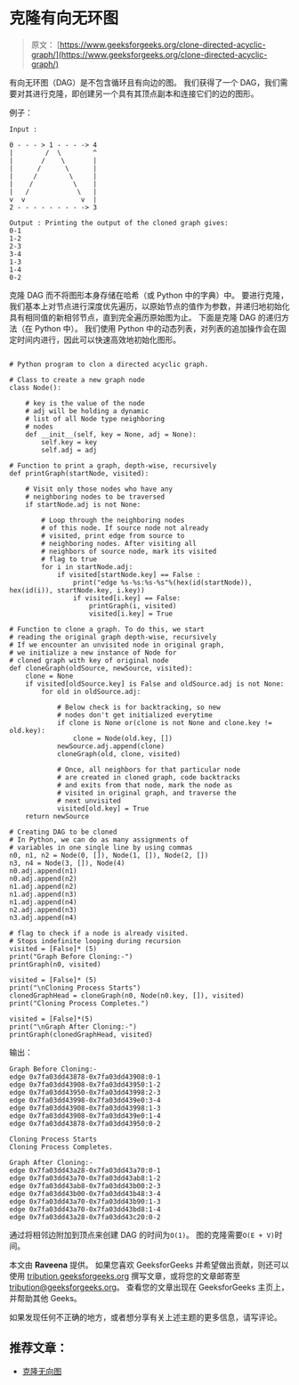 # 克隆有向无环图

> 原文： [https://www.geeksforgeeks.org/clone-directed-acyclic-graph/](https://www.geeksforgeeks.org/clone-directed-acyclic-graph/)

有向无环图（DAG）是不包含循环且有向边的图。 我们获得了一个 DAG，我们需要对其进行克隆，即创建另一个具有其顶点副本和连接它们的边的图形。

例子：

```
Input :

0 - - - > 1 - - - -> 4
|        /  \        ^   
|       /    \       |  
|      /      \      |
|     /        \     |  
|    /          \    |
|   /            \   |
v  v              v  |
2 - - - - - - - - -> 3

Output : Printing the output of the cloned graph gives: 
0-1
1-2
2-3
3-4
1-3
1-4
0-2

```

克隆 DAG 而不将图形本身存储在哈希（或 Python 中的字典）中。 要进行克隆，我们基本上对节点进行深度优先遍历，以原始节点的值作为参数，并递归地初始化具有相同值的新相邻节点，直到完全遍历原始图为止。 下面是克隆 DAG 的递归方法（在 Python 中）。 我们使用 Python 中的动态列表，对列表的追加操作会在固定时间内进行，因此可以快速高效地初始化图形。

```

# Python program to clon a directed acyclic graph. 

# Class to create a new graph node 
class Node(): 

    # key is the value of the node 
    # adj will be holding a dynamic 
    # list of all Node type neighboring 
    # nodes 
    def __init__(self, key = None, adj = None): 
        self.key = key 
        self.adj = adj 

# Function to print a graph, depth-wise, recursively 
def printGraph(startNode, visited): 

    # Visit only those nodes who have any 
    # neighboring nodes to be traversed 
    if startNode.adj is not None: 

        # Loop through the neighboring nodes 
        # of this node. If source node not already 
        # visited, print edge from source to 
        # neighboring nodes. After visiting all 
        # neighbors of source node, mark its visited 
        # flag to true 
        for i in startNode.adj: 
            if visited[startNode.key] == False : 
                print("edge %s-%s:%s-%s"%(hex(id(startNode)), hex(id(i)), startNode.key, i.key)) 
                if visited[i.key] == False: 
                    printGraph(i, visited) 
                    visited[i.key] = True

# Function to clone a graph. To do this, we start 
# reading the original graph depth-wise, recursively 
# If we encounter an unvisited node in original graph, 
# we initialize a new instance of Node for 
# cloned graph with key of original node 
def cloneGraph(oldSource, newSource, visited): 
    clone = None
    if visited[oldSource.key] is False and oldSource.adj is not None: 
        for old in oldSource.adj: 

            # Below check is for backtracking, so new 
            # nodes don't get initialized everytime 
            if clone is None or(clone is not None and clone.key != old.key): 
                clone = Node(old.key, []) 
            newSource.adj.append(clone) 
            cloneGraph(old, clone, visited) 

            # Once, all neighbors for that particular node 
            # are created in cloned graph, code backtracks 
            # and exits from that node, mark the node as 
            # visited in original graph, and traverse the 
            # next unvisited 
            visited[old.key] = True
    return newSource 

# Creating DAG to be cloned 
# In Python, we can do as many assignments of 
# variables in one single line by using commas 
n0, n1, n2 = Node(0, []), Node(1, []), Node(2, []) 
n3, n4 = Node(3, []), Node(4) 
n0.adj.append(n1) 
n0.adj.append(n2) 
n1.adj.append(n2) 
n1.adj.append(n3) 
n1.adj.append(n4) 
n2.adj.append(n3) 
n3.adj.append(n4) 

# flag to check if a node is already visited. 
# Stops indefinite looping during recursion 
visited = [False]* (5) 
print("Graph Before Cloning:-") 
printGraph(n0, visited) 

visited = [False]* (5) 
print("\nCloning Process Starts") 
clonedGraphHead = cloneGraph(n0, Node(n0.key, []), visited) 
print("Cloning Process Completes.") 

visited = [False]*(5) 
print("\nGraph After Cloning:-") 
printGraph(clonedGraphHead, visited) 

```

输出：

```
Graph Before Cloning:-
edge 0x7fa03dd43878-0x7fa03dd43908:0-1
edge 0x7fa03dd43908-0x7fa03dd43950:1-2
edge 0x7fa03dd43950-0x7fa03dd43998:2-3
edge 0x7fa03dd43998-0x7fa03dd439e0:3-4
edge 0x7fa03dd43908-0x7fa03dd43998:1-3
edge 0x7fa03dd43908-0x7fa03dd439e0:1-4
edge 0x7fa03dd43878-0x7fa03dd43950:0-2

Cloning Process Starts
Cloning Process Completes.

Graph After Cloning:-
edge 0x7fa03dd43a28-0x7fa03dd43a70:0-1
edge 0x7fa03dd43a70-0x7fa03dd43ab8:1-2
edge 0x7fa03dd43ab8-0x7fa03dd43b00:2-3
edge 0x7fa03dd43b00-0x7fa03dd43b48:3-4
edge 0x7fa03dd43a70-0x7fa03dd43b90:1-3
edge 0x7fa03dd43a70-0x7fa03dd43bd8:1-4
edge 0x7fa03dd43a28-0x7fa03dd43c20:0-2

```

通过将相邻边附加到顶点来创建 DAG 的时间为`O(1)`。 图的克隆需要`O(E + V)`时间。

本文由 **Raveena** 提供。 如果您喜欢 GeeksforGeeks 并希望做出贡献，则还可以使用 [tribution.geeksforgeeks.org](http://www.contribute.geeksforgeeks.org) 撰写文章，或将您的文章邮寄至 tribution@geeksforgeeks.org。 查看您的文章出现在 GeeksforGeeks 主页上，并帮助其他 Geeks。

如果发现任何不正确的地方，或者想分享有关上述主题的更多信息，请写评论。

## 推荐文章：

*   [克隆无向图](https://www.geeksforgeeks.org/clone-an-undirected-graph/)

